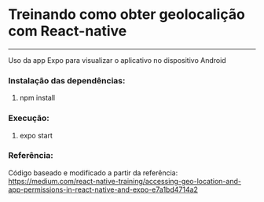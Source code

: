 
# Treinando como obter geolocalição com React-native
________________________________________________________________________________

Uso da app Expo para visualizar o aplicativo no dispositivo Android

### Instalação das dependências: 
1. npm install

### Execução: 
1. expo start

### Referência: 
Código baseado e modificado a partir da referência: 
https://medium.com/react-native-training/accessing-geo-location-and-app-permissions-in-react-native-and-expo-e7a1bd4714a2
